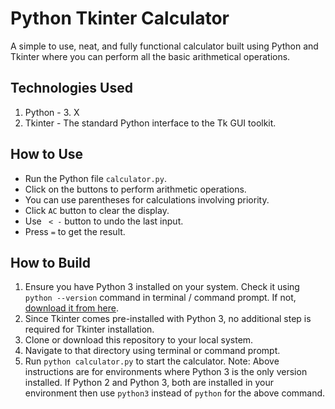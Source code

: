 # Python Tkinter Calculator

A simple to use, neat, and fully functional calculator built using Python and Tkinter where you can perform all the
basic arithmetical operations.

## Technologies Used

1. Python - 3. X
2. Tkinter - The standard Python interface to the Tk GUI toolkit.

## How to Use

- Run the Python file `calculator.py`.
- Click on the buttons to perform arithmetic operations.
- You can use parentheses for calculations involving priority.
- Click `AC` button to clear the display.
- Use ` < -` button to undo the last input.
- Press ` = ` to get the result.

## How to Build

1. Ensure you have Python 3 installed on your system. Check it using `python --version` command in terminal / command
   prompt. If not, [download it from here](https://www.python.org/downloads/).
2. Since Tkinter comes pre-installed with Python 3, no additional step is required for Tkinter installation.
3. Clone or download this repository to your local system.
4. Navigate to that directory using terminal or command prompt.
5. Run `python calculator.py` to start the calculator.
   Note: Above instructions are for environments where Python 3 is the only version installed. If Python 2 and Python 3,
   both are installed in your environment then use `python3` instead of `python` for the above command.